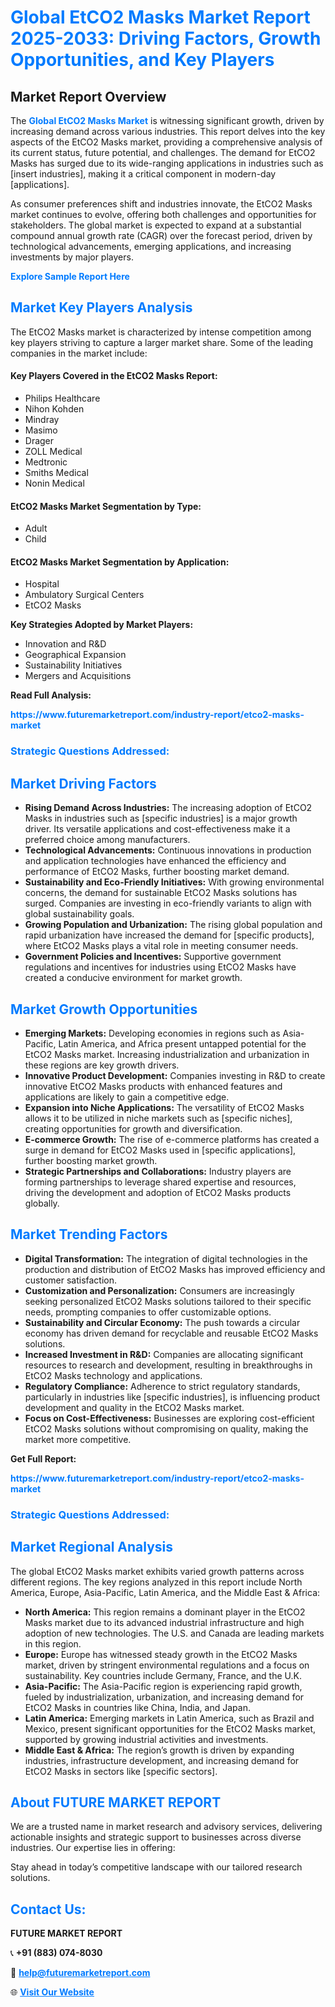 <h1 style="color: #007BFF;">Global EtCO2 Masks Market Report 2025-2033: Driving Factors, Growth Opportunities, and Key Players</h1>

<section id="overview">
<h2>Market Report Overview</h2>
<p>The <a href="https://www.futuremarketreport.com/industry-report/etco2-masks-market" style="color: #007BFF; text-decoration: none;"><strong>Global EtCO2 Masks Market</strong></a> is witnessing significant growth, driven by increasing demand across various industries. This report delves into the key aspects of the EtCO2 Masks market, providing a comprehensive analysis of its current status, future potential, and challenges. The demand for EtCO2 Masks has surged due to its wide-ranging applications in industries such as [insert industries], making it a critical component in modern-day [applications].</p>
<p>As consumer preferences shift and industries innovate, the EtCO2 Masks market continues to evolve, offering both challenges and opportunities for stakeholders. The global market is expected to expand at a substantial compound annual growth rate (CAGR) over the forecast period, driven by technological advancements, emerging applications, and increasing investments by major players.</p>
</section>

<section id="overview">
<p><a href="https://www.futuremarketreport.com/request-sample/reportId=122834" style="color: #007BFF; text-decoration: none;"><strong>Explore Sample Report Here</strong></a></p>
</section>

<section id="key-players">
<h2 style="color: #007BFF;">Market Key Players Analysis</h2>
<p>The EtCO2 Masks market is characterized by intense competition among key players striving to capture a larger market share. Some of the leading companies in the market include:</p>
<h4>Key Players Covered in the EtCO2 Masks Report:</h4>
<ul><li>Philips Healthcare</li><li>Nihon Kohden</li><li>Mindray</li><li>Masimo</li><li>Drager</li><li>ZOLL Medical</li><li>Medtronic</li><li>Smiths Medical</li><li>Nonin Medical</li></ul>
<h4>EtCO2 Masks Market Segmentation by Type:</h4>
<ul><li>Adult</li><li>Child</li></ul>

<h4>EtCO2 Masks Market Segmentation by Application:</h4>
<ul><li>Hospital</li><li>Ambulatory Surgical Centers</li><li>EtCO2 Masks</li></ul>
<p><strong>Key Strategies Adopted by Market Players:</strong></p>
<ul>
<li>Innovation and R&D</li>
<li>Geographical Expansion</li>
<li>Sustainability Initiatives</li>
<li>Mergers and Acquisitions</li>
</ul>
</section>

<section>
<p><strong>Read Full Analysis: </strong></p><a href="https://www.futuremarketreport.com/industry-report/etco2-masks-market" style="color: #007BFF; text-decoration: none;"><strong>https://www.futuremarketreport.com/industry-report/etco2-masks-market</strong></a>
<h3 style="color: #007BFF;">Strategic Questions Addressed:</h3>
</section>

<section id="driving-factors">
<h2 style="color: #007BFF;">Market Driving Factors</h2>
<ul>
<li><strong>Rising Demand Across Industries:</strong> The increasing adoption of EtCO2 Masks in industries such as [specific industries] is a major growth driver. Its versatile applications and cost-effectiveness make it a preferred choice among manufacturers.</li>
<li><strong>Technological Advancements:</strong> Continuous innovations in production and application technologies have enhanced the efficiency and performance of EtCO2 Masks, further boosting market demand.</li>
<li><strong>Sustainability and Eco-Friendly Initiatives:</strong> With growing environmental concerns, the demand for sustainable EtCO2 Masks solutions has surged. Companies are investing in eco-friendly variants to align with global sustainability goals.</li>
<li><strong>Growing Population and Urbanization:</strong> The rising global population and rapid urbanization have increased the demand for [specific products], where EtCO2 Masks plays a vital role in meeting consumer needs.</li>
<li><strong>Government Policies and Incentives:</strong> Supportive government regulations and incentives for industries using EtCO2 Masks have created a conducive environment for market growth.</li>
</ul>
</section>

<section id="growth-opportunities">
<h2 style="color: #007BFF;">Market Growth Opportunities</h2>
<ul>
<li><strong>Emerging Markets:</strong> Developing economies in regions such as Asia-Pacific, Latin America, and Africa present untapped potential for the EtCO2 Masks market. Increasing industrialization and urbanization in these regions are key growth drivers.</li>
<li><strong>Innovative Product Development:</strong> Companies investing in R&D to create innovative EtCO2 Masks products with enhanced features and applications are likely to gain a competitive edge.</li>
<li><strong>Expansion into Niche Applications:</strong> The versatility of EtCO2 Masks allows it to be utilized in niche markets such as [specific niches], creating opportunities for growth and diversification.</li>
<li><strong>E-commerce Growth:</strong> The rise of e-commerce platforms has created a surge in demand for EtCO2 Masks used in [specific applications], further boosting market growth.</li>
<li><strong>Strategic Partnerships and Collaborations:</strong> Industry players are forming partnerships to leverage shared expertise and resources, driving the development and adoption of EtCO2 Masks products globally.</li>
</ul>
</section>

<section id="trending-factors">
<h2 style="color: #007BFF;">Market Trending Factors</h2>
<ul>
<li><strong>Digital Transformation:</strong> The integration of digital technologies in the production and distribution of EtCO2 Masks has improved efficiency and customer satisfaction.</li>
<li><strong>Customization and Personalization:</strong> Consumers are increasingly seeking personalized EtCO2 Masks solutions tailored to their specific needs, prompting companies to offer customizable options.</li>
<li><strong>Sustainability and Circular Economy:</strong> The push towards a circular economy has driven demand for recyclable and reusable EtCO2 Masks solutions.</li>
<li><strong>Increased Investment in R&D:</strong> Companies are allocating significant resources to research and development, resulting in breakthroughs in EtCO2 Masks technology and applications.</li>
<li><strong>Regulatory Compliance:</strong> Adherence to strict regulatory standards, particularly in industries like [specific industries], is influencing product development and quality in the EtCO2 Masks market.</li>
<li><strong>Focus on Cost-Effectiveness:</strong> Businesses are exploring cost-efficient EtCO2 Masks solutions without compromising on quality, making the market more competitive.</li>
</ul>
</section>

<section>
<p><strong>Get Full Report: </strong></p><a href="https://www.futuremarketreport.com/industry-report/etco2-masks-market" style="color: #007BFF; text-decoration: none;"><strong>https://www.futuremarketreport.com/industry-report/etco2-masks-market</strong></a>
<h3 style="color: #007BFF;">Strategic Questions Addressed:</h3>
</section>


<section id="regional-analysis">
<h2 style="color: #007BFF;">Market Regional Analysis</h2>
<p>The global EtCO2 Masks market exhibits varied growth patterns across different regions. The key regions analyzed in this report include North America, Europe, Asia-Pacific, Latin America, and the Middle East & Africa:</p>
<ul>
<li><strong>North America:</strong> This region remains a dominant player in the EtCO2 Masks market due to its advanced industrial infrastructure and high adoption of new technologies. The U.S. and Canada are leading markets in this region.</li>
<li><strong>Europe:</strong> Europe has witnessed steady growth in the EtCO2 Masks market, driven by stringent environmental regulations and a focus on sustainability. Key countries include Germany, France, and the U.K.</li>
<li><strong>Asia-Pacific:</strong> The Asia-Pacific region is experiencing rapid growth, fueled by industrialization, urbanization, and increasing demand for EtCO2 Masks in countries like China, India, and Japan.</li>
<li><strong>Latin America:</strong> Emerging markets in Latin America, such as Brazil and Mexico, present significant opportunities for the EtCO2 Masks market, supported by growing industrial activities and investments.</li>
<li><strong>Middle East & Africa:</strong> The region’s growth is driven by expanding industries, infrastructure development, and increasing demand for EtCO2 Masks in sectors like [specific sectors].</li>
</ul>
</section>

<footer>
<h2 style="color: #007BFF;">About FUTURE MARKET REPORT</h2>
<p>We are a trusted name in market research and advisory services, delivering actionable insights and strategic support to businesses across diverse industries. Our expertise lies in offering:</p>

<p>Stay ahead in today’s competitive landscape with our tailored research solutions.</p>

<h2 style="color: #007BFF;">Contact Us:</h2>
<p><strong>FUTURE MARKET REPORT</strong></p>
<p>📞 <strong>+91 (883) 074-8030</strong></p>
<p>📧 <strong><a href="mailto:help@futuremarketreport.com" style="color: #007BFF;">help@futuremarketreport.com</a></strong></p>
<p>🌐 <strong><a href="https://www.futuremarketreport.com/" style="color: #007BFF;">Visit Our Website</a></strong></p>
</footer>